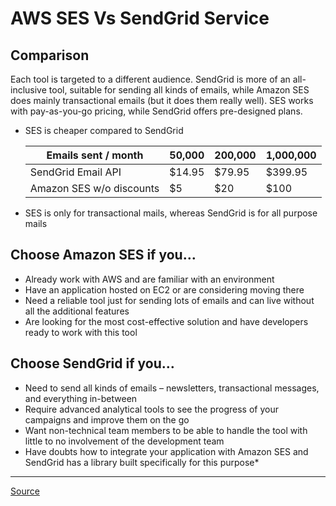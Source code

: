 # AWS SES Vs SendGrid Service

## Comparison

Each tool is targeted to a different audience. SendGrid is more of an all-inclusive tool, suitable for sending all kinds of emails, while Amazon SES does mainly transactional emails (but it does them really well). SES works with pay-as-you-go pricing, while SendGrid offers pre-designed plans.

* SES is cheaper compared to SendGrid

    |Emails sent / month|50,000|200,000|1,000,000|
    |-------------------|------|-------|---------|
    |SendGrid Email API |$14.95|$79.95 |$399.95  |
    |Amazon SES w/o discounts|$5|$20   |$100     |

* SES is only for transactional mails, whereas SendGrid is for all purpose mails

## Choose Amazon SES if you…

* Already work with AWS and are familiar with an environment
* Have an application hosted on EC2 or are considering moving there
* Need a reliable tool just for sending lots of emails and can live without all the additional features
* Are looking for the most cost-effective solution and have developers ready to work with this tool

## Choose SendGrid if you…

* Need to send all kinds of emails – newsletters, transactional messages, and everything in-between
* Require advanced analytical tools to see the progress of your campaigns and improve them on the go
* Want non-technical team members to be able to handle the tool with little to no involvement of the development team
* Have doubts how to integrate your application with Amazon SES and SendGrid has a library built specifically for this purpose*

---

[Source](https://blog.mailtrap.io/amazon-ses-vs-sendgrid/)